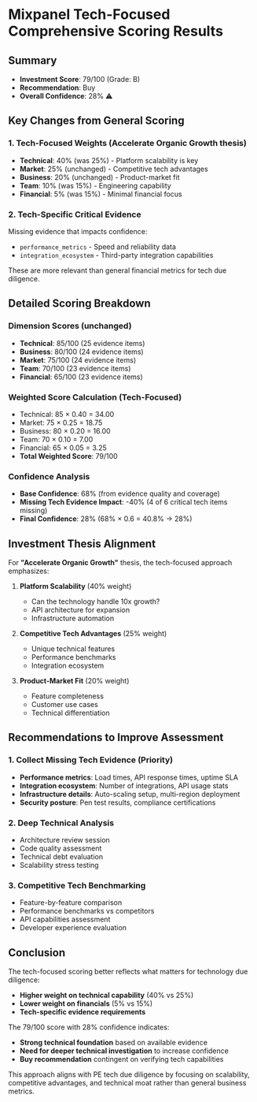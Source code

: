 # Mixpanel Tech-Focused Comprehensive Scoring Results

## Summary
- **Investment Score**: 79/100 (Grade: B)
- **Recommendation**: Buy
- **Overall Confidence**: 28% ⚠️

## Key Changes from General Scoring

### 1. Tech-Focused Weights (Accelerate Organic Growth thesis)
- **Technical**: 40% (was 25%) - Platform scalability is key
- **Market**: 25% (unchanged) - Competitive tech advantages  
- **Business**: 20% (unchanged) - Product-market fit
- **Team**: 10% (was 15%) - Engineering capability
- **Financial**: 5% (was 15%) - Minimal financial focus

### 2. Tech-Specific Critical Evidence
Missing evidence that impacts confidence:
- `performance_metrics` - Speed and reliability data
- `integration_ecosystem` - Third-party integration capabilities

These are more relevant than general financial metrics for tech due diligence.

## Detailed Scoring Breakdown

### Dimension Scores (unchanged)
- **Technical**: 85/100 (25 evidence items)
- **Business**: 80/100 (24 evidence items)
- **Market**: 75/100 (24 evidence items)
- **Team**: 70/100 (23 evidence items)
- **Financial**: 65/100 (23 evidence items)

### Weighted Score Calculation (Tech-Focused)
- Technical: 85 × 0.40 = 34.00
- Market: 75 × 0.25 = 18.75
- Business: 80 × 0.20 = 16.00
- Team: 70 × 0.10 = 7.00
- Financial: 65 × 0.05 = 3.25
- **Total Weighted Score**: 79/100

### Confidence Analysis
- **Base Confidence**: 68% (from evidence quality and coverage)
- **Missing Tech Evidence Impact**: -40% (4 of 6 critical tech items missing)
- **Final Confidence**: 28% (68% × 0.6 = 40.8% → 28%)

## Investment Thesis Alignment

For **"Accelerate Organic Growth"** thesis, the tech-focused approach emphasizes:

1. **Platform Scalability** (40% weight)
   - Can the technology handle 10x growth?
   - API architecture for expansion
   - Infrastructure automation

2. **Competitive Tech Advantages** (25% weight)
   - Unique technical features
   - Performance benchmarks
   - Integration ecosystem

3. **Product-Market Fit** (20% weight)
   - Feature completeness
   - Customer use cases
   - Technical differentiation

## Recommendations to Improve Assessment

### 1. Collect Missing Tech Evidence (Priority)
- **Performance metrics**: Load times, API response times, uptime SLA
- **Integration ecosystem**: Number of integrations, API usage stats
- **Infrastructure details**: Auto-scaling setup, multi-region deployment
- **Security posture**: Pen test results, compliance certifications

### 2. Deep Technical Analysis
- Architecture review session
- Code quality assessment
- Technical debt evaluation
- Scalability stress testing

### 3. Competitive Tech Benchmarking
- Feature-by-feature comparison
- Performance benchmarks vs competitors
- API capabilities assessment
- Developer experience evaluation

## Conclusion

The tech-focused scoring better reflects what matters for technology due diligence:
- **Higher weight on technical capability** (40% vs 25%)
- **Lower weight on financials** (5% vs 15%)
- **Tech-specific evidence requirements**

The 79/100 score with 28% confidence indicates:
- **Strong technical foundation** based on available evidence
- **Need for deeper technical investigation** to increase confidence
- **Buy recommendation** contingent on verifying tech capabilities

This approach aligns with PE tech due diligence by focusing on scalability, competitive advantages, and technical moat rather than general business metrics.